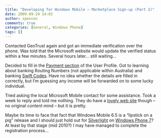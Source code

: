 ```yaml
---
title: "Developing for Windows Mobile – Marketplace Sign-up (Part 2)"
date: 2009-09-29 14:03
author: spencen
comments: true
categories: [General, Windows Phone]
tags: []
---
```


Contacted GeoTrust again and got an immediate verification over the phone. Was told that the Microsoft website would update the verified status within a few minutes. Several hours later… still waiting…
  

Decided to fill in the [Payment section](http://developer.windowsmobile.com/Help.aspx?id=90e41e47-0a39-4c40-88be-92df843e2ef6) of the User Profile. Got to learning about banking Routing Numbers (not applicable within Australia) and banking [Swift Codes](http://swift-codes.blogspot.com/2008/01/australian-bank-swift-codes.html). Have no idea whether the details are filled in correctly, but I’m guessing any income will be forwarded on to some lucky individual.
  

Tried asking the local Microsoft Mobile contact for some assistance. Took a week to reply and told me nothing. They do have a [lovely web site](http://www.codemasons.com.au/) though – no original content mind – but it is pretty.
  

Maybe its time to face that fact that Windows Mobile 6.5 is a “lipstick on a pig” release and I should just hold out for [Silverlight](http://silverlight.net/learn/mobile/) on [Windows Phone 7](http://wmpoweruser.com/?p=8162)? At least by that stage (mid 2010?) I may have managed to complete the registration process…


